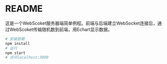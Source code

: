 # README
这是一个WebScoket服务器端简单例程。前端与后端建立WebSocket连接后，通过WebScoket传输随机数到前端，用Echart显示数据。
```bash
# 安装依赖
npm install
# 运行
npm start
# 访问localhost:3000
```